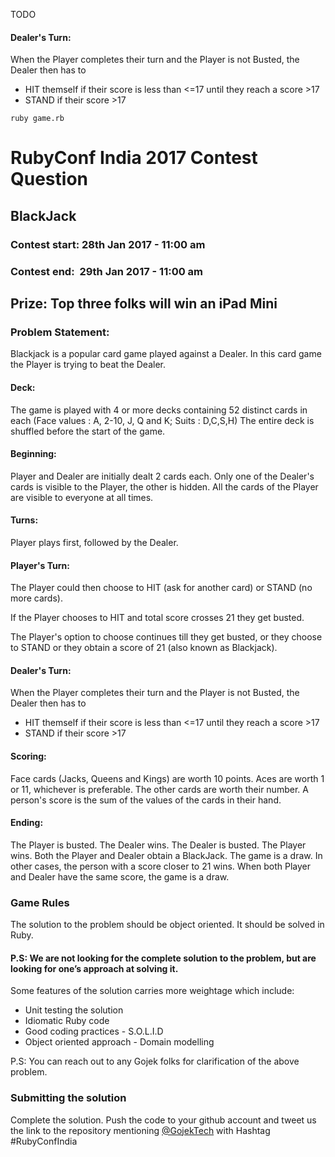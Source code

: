 TODO

#### Dealer's Turn:

When the Player completes their turn and the Player is not Busted, the Dealer then has to

* HIT themself if their score is less than <=17 until they reach a score >17
* STAND if their score >17


`ruby game.rb`

# RubyConf India 2017 Contest Question

## BlackJack

### Contest start: 28th Jan 2017 - 11:00 am
### Contest end:  29th Jan 2017 - 11:00 am

## Prize: Top three folks will win an iPad Mini

### Problem Statement:

Blackjack is a popular card game played against a Dealer. In this card game the Player is trying to beat the Dealer.

#### Deck:

The game is played with 4 or more decks containing 52 distinct cards in each (Face values : A, 2-10, J, Q and K; Suits : D,C,S,H)
The entire deck is shuffled before the start of the game.

#### Beginning:

Player and Dealer are initially dealt 2 cards each. Only one of the Dealer's cards is visible to the Player, the other is hidden. All the cards of the Player are visible to everyone at all times.

#### Turns:

Player plays first, followed by the Dealer.

#### Player's Turn:

The Player could then choose to HIT (ask for another card) or STAND (no more cards).

If the Player chooses to HIT and total score crosses 21 they get busted.

The Player's option to choose continues till they get busted, or they choose to STAND or they obtain a score of 21 (also known as Blackjack).


#### Dealer's Turn:

When the Player completes their turn and the Player is not Busted, the Dealer then has to

* HIT themself if their score is less than <=17 until they reach a score >17
* STAND if their score >17

#### Scoring:

Face cards (Jacks, Queens and Kings) are worth 10 points. Aces are worth 1 or 11, whichever is preferable. The other cards are worth their number.
A person's score is the sum of the values of the cards in their hand.

#### Ending:

The Player is busted. The Dealer wins.
The Dealer is busted. The Player wins.
Both the Player and Dealer obtain a BlackJack. The game is a draw.
In other cases, the person with a score closer to 21 wins.
When both Player and Dealer have the same score, the game is a draw.


### Game Rules

The solution to the problem should be object oriented. It should be solved in Ruby.

#### P.S: We are not looking for the complete solution to the problem, but are looking for one’s approach at solving it.

Some features of the solution carries more weightage which include:

- Unit testing the solution
- Idiomatic Ruby code
- Good coding practices - S.O.L.I.D
- Object oriented approach - Domain modelling

P.S: You can reach out to any Gojek folks for clarification of the above problem.

### Submitting the solution

Complete the solution. Push the code to your github account and tweet us the link to the repository mentioning [@GojekTech](https://twitter.com/GojekTech) with Hashtag #RubyConfIndia


